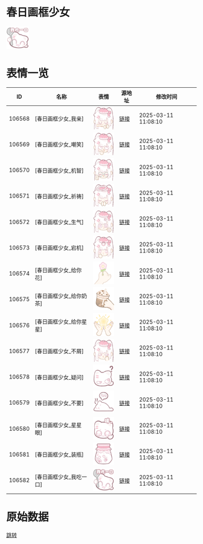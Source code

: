 # 春日画框少女

<img src="./cover.png" height="60" alt="cover" />

# 表情一览

|ID|名称|表情|源地址|修改时间|
|----|----|----|----|----|
|106568|[春日画框少女_我亲]|<img src="./pic/106568_%5B春日画框少女_我亲%5D.png" height="60" alt="我亲"/>|[链接](https://i0.hdslb.com/bfs/garb/3ed0e8a2927b67ec1d5393116b33404c0396f6ae.png)|2025-03-11 11:08:10|
|106569|[春日画框少女_嘲笑]|<img src="./pic/106569_%5B春日画框少女_嘲笑%5D.png" height="60" alt="嘲笑"/>|[链接](https://i0.hdslb.com/bfs/garb/d5a726cf6d103c5d209a51b3dac11e914bd7e96e.png)|2025-03-11 11:08:10|
|106570|[春日画框少女_机智]|<img src="./pic/106570_%5B春日画框少女_机智%5D.png" height="60" alt="机智"/>|[链接](https://i0.hdslb.com/bfs/garb/63c991d78f291c1a62f920a50c98d9034bf2706d.png)|2025-03-11 11:08:10|
|106571|[春日画框少女_祈祷]|<img src="./pic/106571_%5B春日画框少女_祈祷%5D.png" height="60" alt="祈祷"/>|[链接](https://i0.hdslb.com/bfs/garb/4585ceee202b0cd1e5978c5941ed694772f4c899.png)|2025-03-11 11:08:10|
|106572|[春日画框少女_生气]|<img src="./pic/106572_%5B春日画框少女_生气%5D.png" height="60" alt="生气"/>|[链接](https://i0.hdslb.com/bfs/garb/ec2aea19e7a1a1fd53a530061334e645a9f24711.png)|2025-03-11 11:08:10|
|106573|[春日画框少女_宕机]|<img src="./pic/106573_%5B春日画框少女_宕机%5D.png" height="60" alt="宕机"/>|[链接](https://i0.hdslb.com/bfs/garb/ea59cf50fb6fe75a0cc485d614c3b12dfc5bc6c5.png)|2025-03-11 11:08:10|
|106574|[春日画框少女_给你花]|<img src="./pic/106574_%5B春日画框少女_给你花%5D.png" height="60" alt="给你花"/>|[链接](https://i0.hdslb.com/bfs/garb/71240c8573e80e428eb4acf11069c9abf20fbfce.png)|2025-03-11 11:08:10|
|106575|[春日画框少女_给你奶茶]|<img src="./pic/106575_%5B春日画框少女_给你奶茶%5D.png" height="60" alt="给你奶茶"/>|[链接](https://i0.hdslb.com/bfs/garb/9114b1544480c9ba2bb6ae20737bbe32c7cd2b43.png)|2025-03-11 11:08:10|
|106576|[春日画框少女_给你星星]|<img src="./pic/106576_%5B春日画框少女_给你星星%5D.png" height="60" alt="给你星星"/>|[链接](https://i0.hdslb.com/bfs/garb/c8723d29d3d9dc0de054a47e63261046b5595f81.png)|2025-03-11 11:08:10|
|106577|[春日画框少女_不屑]|<img src="./pic/106577_%5B春日画框少女_不屑%5D.png" height="60" alt="不屑"/>|[链接](https://i0.hdslb.com/bfs/garb/171bf6ba6426669256f429251ca9d22841ac310e.png)|2025-03-11 11:08:10|
|106578|[春日画框少女_疑问]|<img src="./pic/106578_%5B春日画框少女_疑问%5D.png" height="60" alt="疑问"/>|[链接](https://i0.hdslb.com/bfs/garb/8b9ff2cf483b2d892c8c52318a12e25402b79d1c.png)|2025-03-11 11:08:10|
|106579|[春日画框少女_不要]|<img src="./pic/106579_%5B春日画框少女_不要%5D.png" height="60" alt="不要"/>|[链接](https://i0.hdslb.com/bfs/garb/83dcd57bf9c9990cd2204c09ccc69ab3debf8087.png)|2025-03-11 11:08:10|
|106580|[春日画框少女_星星眼]|<img src="./pic/106580_%5B春日画框少女_星星眼%5D.png" height="60" alt="星星眼"/>|[链接](https://i0.hdslb.com/bfs/garb/dde13ca01a25adcd194d8f8a2cf36deb7f108451.png)|2025-03-11 11:08:10|
|106581|[春日画框少女_装瓶]|<img src="./pic/106581_%5B春日画框少女_装瓶%5D.png" height="60" alt="装瓶"/>|[链接](https://i0.hdslb.com/bfs/garb/29e38811b36b8a52c60af74683dd0753539c5dfc.png)|2025-03-11 11:08:10|
|106582|[春日画框少女_我吃一口]|<img src="./pic/106582_%5B春日画框少女_我吃一口%5D.png" height="60" alt="我吃一口"/>|[链接](https://i0.hdslb.com/bfs/garb/5ae194ce2fc5fd4fd555c20f8a849cfa170b599f.png)|2025-03-11 11:08:10|

# 原始数据

[跳转](./raw.json)

